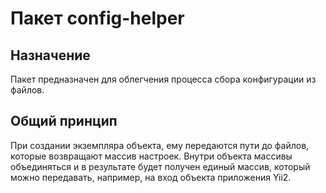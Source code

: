 # Пакет config-helper
## Назначение
Пакет предназначен для облегчения процесса сбора конфигурации из файлов.
## Общий принцип
При создании экземпляра объекта, ему передаются пути до файлов, которые возвращают массив настроек. Внутри объекта массивы объединяться и в результате будет получен единый массив, который можно передавать, например, на вход объекта приложения Yii2.
